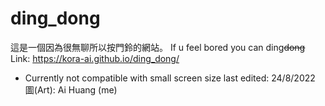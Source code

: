 # ding_dong
這是一個因為很無聊所以按門鈴的網站。
If u feel bored you can ding~~~~dong~~~~
Link: https://kora-ai.github.io/ding_dong/

- Currently not compatible with small screen size
last edited: 24/8/2022
圖(Art): Ai Huang (me)
